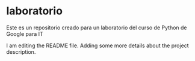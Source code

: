 # laboratorio
Este es un repositorio creado para un laboratorio del curso de Python de Google para IT

I am editing the README file. Adding some more details about the project description.
